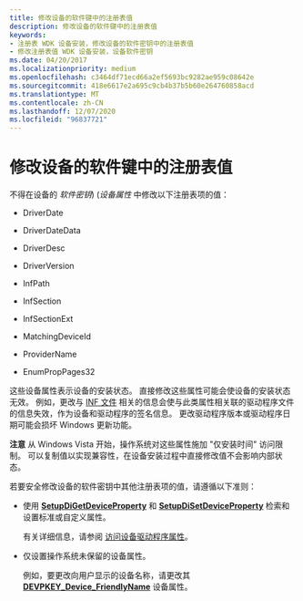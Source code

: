 ```yaml
---
title: 修改设备的软件键中的注册表值
description: 修改设备的软件键中的注册表值
keywords:
- 注册表 WDK 设备安装，修改设备的软件密钥中的注册表值
- 修改注册表值 WDK 设备安装，设备软件密钥
ms.date: 04/20/2017
ms.localizationpriority: medium
ms.openlocfilehash: c3464df71ecd66a2ef5693bc9282ae959c08642e
ms.sourcegitcommit: 418e6617e2a695c9cb4b37b5b60e264760858acd
ms.translationtype: MT
ms.contentlocale: zh-CN
ms.lasthandoff: 12/07/2020
ms.locfileid: "96837721"
---
```

# <a name="modifying-registry-values-in-a-devices-software-key"></a>修改设备的软件键中的注册表值


不得在设备的 *软件密钥*)  (*设备属性* 中修改以下注册表项的值：

-   DriverDate

-   DriverDateData

-   DriverDesc

-   DriverVersion

-   InfPath

-   InfSection

-   InfSectionExt

-   MatchingDeviceId

-   ProviderName

-   EnumPropPages32

这些设备属性表示设备的安装状态。 直接修改这些属性可能会使设备的安装状态无效。 例如，更改与 [INF 文件](overview-of-inf-files.md) 相关的信息会使与此类属性相关联的驱动程序文件的信息失效，作为设备和驱动程序的签名信息。 更改驱动程序版本或驱动程序日期可能会损坏 Windows 更新功能。

**注意**  从 Windows Vista 开始，操作系统对这些属性施加 "仅安装时间" 访问限制。 可以复制值以实现兼容性，在设备安装过程中直接修改值不会影响内部状态。

 

若要安全修改设备的软件密钥中其他注册表项的值，请遵循以下准则：

-   使用 [**SetupDiGetDeviceProperty**](/windows/win32/api/setupapi/nf-setupapi-setupdigetdevicepropertyw) 和 [**SetupDiSetDeviceProperty**](/windows/win32/api/setupapi/nf-setupapi-setupdisetdevicepropertyw) 检索和设置标准或自定义属性。

    有关详细信息，请参阅 [访问设备驱动程序属性](accessing-device-driver-properties.md)。

-   仅设置操作系统未保留的设备属性。

    例如，要更改向用户显示的设备名称，请更改其 [**DEVPKEY_Device_FriendlyName**](./devpkey-device-friendlyname.md) 设备属性。

 

